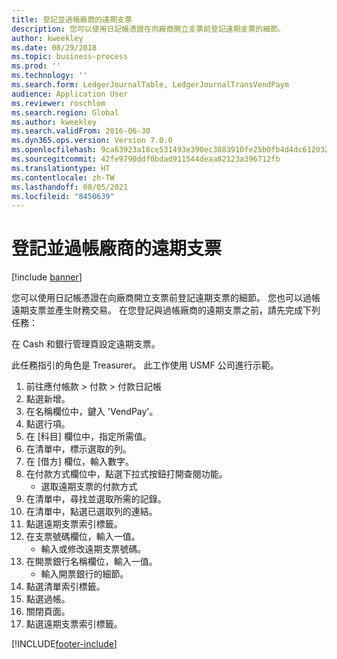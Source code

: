 ```yaml
---
title: 登記並過帳廠商的遠期支票
description: 您可以使用日記帳憑證在向廠商開立支票前登記遠期支票的細節。
author: kweekley
ms.date: 08/29/2018
ms.topic: business-process
ms.prod: ''
ms.technology: ''
ms.search.form: LedgerJournalTable, LedgerJournalTransVendPaym
audience: Application User
ms.reviewer: roschlom
ms.search.region: Global
ms.author: kweekley
ms.search.validFrom: 2016-06-30
ms.dyn365.ops.version: Version 7.0.0
ms.openlocfilehash: 9ca63923a18ce531493e390ec3883910fe25b0fb4d4dc61203285a33bee2714e
ms.sourcegitcommit: 42fe9790ddf0bdad911544deaa82123a396712fb
ms.translationtype: HT
ms.contentlocale: zh-TW
ms.lasthandoff: 08/05/2021
ms.locfileid: "8450639"
---
```

# <a name="register-and-post-a-postdated-check-for-a-vendor"></a>登記並過帳廠商的遠期支票

[!include [banner](../../includes/banner.md)]

您可以使用日記帳憑證在向廠商開立支票前登記遠期支票的細節。 您也可以過帳遠期支票並產生財務交易。 在您登記與過帳廠商的遠期支票之前，請先完成下列任務： 

在 Cash 和銀行管理頁設定遠期支票。 



此任務指引的角色是 Treasurer。 此工作使用 USMF 公司進行示範。

1. 前往應付帳款 > 付款 > 付款日記帳
2. 點選新增。
3. 在名稱欄位中，鍵入 'VendPay'。
4. 點選行項。
5. 在 [科目] 欄位中，指定所需值。
6. 在清單中，標示選取的列。
7. 在 [借方] 欄位，輸入數字。
8. 在付款方式欄位中，點選下拉式按鈕打開查閱功能。
    * 選取遠期支票的付款方式  
9. 在清單中，尋找並選取所需的記錄。
10. 在清單中，點選已選取列的連結。
11. 點選遠期支票索引標籤。
12. 在支票號碼欄位，輸入一值。
    * 輸入或修改遠期支票號碼。  
13. 在開票銀行名稱欄位，輸入一值。
    * 輸入開票銀行的細節。  
14. 點選清單索引標籤。
15. 點選過帳。
16. 關閉頁面。
17. 點選遠期支票索引標籤。



[!INCLUDE[footer-include](../../../includes/footer-banner.md)]